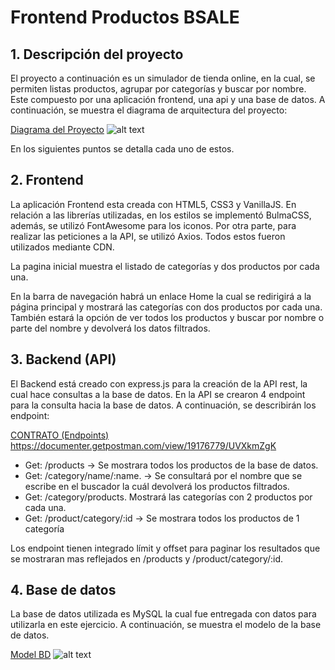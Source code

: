 # Frontend Productos BSALE

## 1.	Descripción del proyecto

El proyecto a continuación es un simulador de tienda online, en la cual, se permiten listas productos, agrupar por categorías y buscar por nombre.
Este compuesto por una aplicación frontend, una api y una base de datos. 
A continuación, se muestra el diagrama de arquitectura del proyecto:

[Diagrama del Proyecto](https://desafio-bsale.vercel.app/assets/images/diagram_bsale.png)
![alt text](https://desafio-bsale.vercel.app/assets/images/diagram_bsale.png "Diagrama")

En los siguientes puntos se detalla cada uno de estos.

## 2.	Frontend
La aplicación Frontend esta creada con HTML5, CSS3 y VanillaJS.
En relación a las librerías utilizadas, en los estilos se implementó BulmaCSS, además, se utilizó FontAwesome para los iconos. Por otra parte, para realizar las peticiones a la API, se utilizó Axios. Todos estos fueron utilizados mediante CDN.

La pagina inicial muestra el listado de categorías y dos productos por cada una.

En la barra de navegación habrá un enlace Home la cual se redirigirá a la página
principal y mostrará las categorías con dos productos por cada una. También estará la opción de ver todos los productos y buscar por nombre o parte del nombre y devolverá los datos filtrados.

## 3.	Backend (API)

El Backend está creado con express.js para la creación de la API rest, la cual hace consultas a la base de datos.
En la API se crearon 4 endpoint para la consulta hacia la base de datos.
A continuación, se describirán los endpoint:

[CONTRATO (Endpoints)](https://documenter.getpostman.com/view/19176779/UVXkmZgK) https://documenter.getpostman.com/view/19176779/UVXkmZgK

- Get:   /products  -> Se mostrara todos los productos de la base de datos.
- Get:  /category/name/:name. -> Se consultará por el nombre que se escribe en el buscador la cuál devolverá los productos filtrados.
- Get:   /category/products.  Mostrará las categorías con 2 productos por cada una.
- Get:  /product/category/:id  -> Se mostrara todos los productos de 1 categoría

Los endpoint tienen integrado límit y offset para paginar los resultados que se mostraran mas reflejados en /products y /product/category/:id.



## 4.	Base de datos

La base de datos utilizada es MySQL la cual fue entregada con datos para utilizarla en este ejercicio. A continuación, se muestra el modelo de la base de datos.

[Model BD](https://desafio-bsale.vercel.app/assets/images/model_bsale.jpg)
![alt text](https://desafio-bsale.vercel.app/assets/images/model_bsale.jpg "Diagrama")